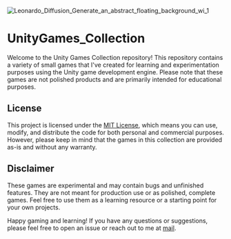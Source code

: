 ![Leonardo_Diffusion_Generate_an_abstract_floating_background_wi_1](https://github.com/calalalizade/UnityGames_Collection/assets/60787777/67c47c0a-a056-4714-8841-80d05e860ecb)

# UnityGames_Collection

Welcome to the Unity Games Collection repository! This repository contains a variety of small games that I've created for learning and experimentation purposes using the Unity game development engine. Please note that these games are not polished products and are primarily intended for educational purposes.

## License

This project is licensed under the [MIT License](LICENSE), which means you can use, modify, and distribute the code for both personal and commercial purposes. However, please keep in mind that the games in this collection are provided as-is and without any warranty.

## Disclaimer

These games are experimental and may contain bugs and unfinished features. They are not meant for production use or as polished, complete games. Feel free to use them as a learning resource or a starting point for your own projects.

Happy gaming and learning! If you have any questions or suggestions, please feel free to open an issue or reach out to me at [mail](mailto:celal.alizade.0000@gmail.com).
